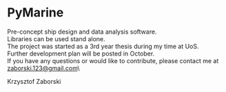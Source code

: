 # PyMarine
Pre-concept ship design and data analysis software.\
Libraries can be used stand alone.\
The project was started as a 3rd year thesis during my time at UoS.\
Further development plan will be posted in October.\
If you have any questions or would like to contribute, please contact me at zaborski.123@gmail.com\

Krzysztof Zaborski
